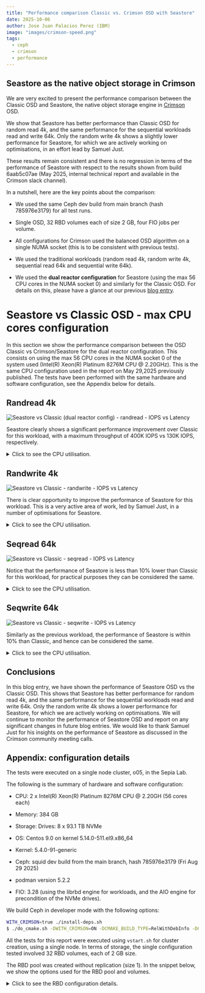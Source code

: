 ```yaml
---
title: "Performance comparison Classic vs. Crimson OSD with Seastore"
date: 2025-10-06
author: Jose Juan Palacios Perez (IBM)
image: "images/crimson-speed.png"
tags:
  - ceph
  - crimson
  - performance
---
```


## Seastore as the native object storage in Crimson

We are very excited to present the performance comparison between the Classic
OSD and Seastore, the native object storage engine in
[Crimson](https://ceph.io/en/news/crimson/) OSD.

We show that Seastore has better performance than Classic OSD for random read
4k, and the same performance for the sequential workloads read and write 64k.
Only the random write 4k shows a slightly lower performance for Seastore, for
which we are actively working on optimisations, in an effort lead by Samuel Just.

These results remain consistent and there is no regression in terms of the
performance of Seastore with respect to the results shown from build 6aab5c07ae (May
2025, internal technical report and available in the Crimson slack channel).

In a nutshell, here are the key points about the comparison:

  - We used the same Ceph dev build from main branch (hash 785976e3179)
    for all test runs.

  - Single OSD, 32 RBD volumes each of size 2 GB, four FIO jobs per
    volume.

  - All configurations for Crimson used the balanced OSD algorithm on a
    single NUMA socket (this is to be consistent with previous tests).

  - We used the traditional workloads (random read 4k, random write 4k,
    sequential read 64k and sequential write 64k).

  - We used the **dual reactor configuration** for Seastore (using the
    max 56 CPU cores in the NUMA socket 0) and similarly for the Classic
    OSD. For details on this, please have a glance at our previous 
   [blog entry](https://ceph.io/en/news/blog/2025/crimson-balance-cpu-part1/).

# Seastore vs Classic OSD - max CPU cores configuration 

In this section we show the performance comparison between the OSD
Classic vs Crimson/Seastore for the dual reactor configuration. This
consists on using the max 56 CPU cores in the NUMA socket 0 of the
system used (Intel(R) Xeon(R) Platinum 8276M CPU @ 2.20GHz). This is the
same CPU configuration used in the report on May 29,2025 previously
published. The tests have been performed with the same hardware and
software configuration, see the Appendix below for details.

## Randread 4k

![Seastore vs Classic (dual reactor config) - randread - IOPS vs
Latency](images/seastore_vs_classic_rc_randread_iops_vs_lat.png)

Seastore clearly shows a significant performance improvement over Classic for
this workload, with a maximum throughput of  400K IOPS vs 130K IOPS,
respectively.

<details>
<summary>Click to see the CPU utilisation.</summary>

| _Classic_ | _Seastore_ |
|:---------:|:---------:|
|![classic_randread_osd_cpu](images/OSD_classic_1osd_32fio_rc_1procs_randread_top_cpu.png)|![seastore_randread_osd_cpu](images/OSD_sea_1osd_56reactor_32fio_bal_osd_rc_1procs_randread_top_cpu.png)|

 - Note: we do not show the memory utilisation since its mostly remains
    constant, and does not add much to the analysis.

</details>

## Randwrite 4k

![Seastore vs Classic - randwrite - IOPS vs
Latency](images/seastore_vs_classic_rc_randwrite_iops_vs_lat.png)

There is clear opportunity to improve the performance of Seastore for this
workload. This is a very active area of work, led by Samuel Just, in a number
of optimisations for Seastore. 

<details>
<summary>Click to see the CPU utilisation.</summary>

| _Classic_ | _Seastore_ |
|:---------:|:---------:|
|![classic_randwrite_osd_cpu](images/OSD_classic_1osd_32fio_rc_1procs_randwrite_top_cpu.png)|![seastore_randwrite_osd_cpu](images/OSD_sea_1osd_56reactor_32fio_bal_osd_rc_1procs_randwrite_top_cpu.png)|

</details>

## Seqread 64k

![Seastore vs Classic - seqread - IOPS vs
Latency](images/seastore_vs_classic_rc_seqread_iops_vs_lat.png)

Notice that the performance of Seastore is less than 10% lower than Classic for
this workload, for practical purposes they can be considered the same.

<details>
<summary>Click to see the CPU utilisation.</summary>

| _Classic_ | _Seastore_ |
|:---------:|:---------:|
|![classic_seqread_osd_cpu](images/OSD_classic_1osd_32fio_rc_1procs_seqread_top_cpu.png)|![seastore_seqread_osd_cpu](images/OSD_sea_1osd_56reactor_32fio_bal_osd_rc_1procs_seqread_top_cpu.png)|

</details>


## Seqwrite 64k 

![Seastore vs Classic - seqwrite - IOPS vs
Latency](images/seastore_vs_classic_rc_seqwrite_iops_vs_lat.png)

Similarly as the previous workload, the performance of Seastore is within 10%
than Classic, and hence can be considered the same.

<details>
<summary>Click to see the CPU utilisation.</summary>

| _Classic_ | _Seastore_ |
|:---------:|:---------:|
|![classic_seqwrite_osd_cpu](images/OSD_classic_1osd_32fio_rc_1procs_seqwrite_top_cpu.png)|![seastore_seqwrite_osd_cpu](images/OSD_sea_1osd_56reactor_32fio_bal_osd_rc_1procs_seqwrite_top_cpu.png)|

</details>

## Conclusions

In this blog entry, we have shown the performance  of Seastore OSD vs the
Classic OSD. This shows that Seastore has better performance for
random read 4k, and the same performance for the sequential workloads read and
write 64k. Only the random write 4k shows a lower performance for
Seastore, for which we are actively working on optimisations. We will continue
to monitor the performance of Seastore OSD and report on any significant
changes in future blog entries. We would like to thank Samuel Just for his
insights on the performance of Seastore as discussed in the Crimson community
meeting calls.

## Appendix: configuration details

The tests were executed on a single node cluster, o05, in the Sepia Lab.

The following is the summary of hardware and software configuration:

- CPU: 2 x Intel(R) Xeon(R) Platinum 8276M CPU @ 2.20GH (56 cores each)

- Memory: 384 GB

- Storage: Drives: 8 x 93.1 TB NVMe

- OS: Centos 9.0 on kernel 5.14.0-511.el9.x86_64

- Kernel: 5.4.0-91-generic

- Ceph: squid dev build from the main branch, hash 785976e3179 (Fri Aug
  29 2025)

- podman version 5.2.2

- FIO: 3.28 (using the librbd engine for workloads, and the AIO engine
  for precondition of the NVMe drives).

We build Ceph in developer mode with the following options:

```bash
WITH_CRIMSON=true ./install-deps.sh
$ ./do_cmake.sh -DWITH_CRIMSON=ON -DCMAKE_BUILD_TYPE=RelWithDebInfo -DCMAKE_CXX_FLAGS="-fno-omit-frame-pointer" -DWITH_TESTS=OFF && ninja -C build -j 20 -l 20 -k 20 && ninja -C build install
```

All the tests for this report were executed using `vstart.sh` for
cluster creation, using a single node. In terms of storage, the single
configuration tested involved 32 RBD volumes, each of 2 GB size.

The RBD pool was created without replication (size 1). In the snippet below, we
show the options used for the RBD pool and volumes. 

<details>
<summary>Click to see the RBD configuration details.</summary>

```bash

    if pgrep crimson; then
    	bin/ceph daemon -c /ceph/build/ceph.conf osd.0 dump_metrics > /tmp/new_cluster_dump.json
    fi

    # basic setup
    bin/ceph osd pool create rbd 128
    bin/ceph osd pool application enable rbd rbd
    bin/ceph osd pool set rbd size 1 --yes-i-really-mean-it

    [ -z "$NUM_RBD_IMAGES" ] && NUM_RBD_IMAGES=1
    [ -z "$RBD_SIZE" ] && RBD_SIZE=2GB
    for (( i=0; i<$NUM_RBD_IMAGES; i++ )); do
      bin/rbd create --size ${RBD_SIZE} rbd/fio_test_${i}
      rbd du fio_test_${i}
      echo "Prefilling rbd/fio_test_${i}"
      bin/rbd bench -p rbd --image fio_test_${i} --io-size 64K --io-threads 1\
        --io-total ${RBD_SIZE} --io-pattern seq --io-type write  && rbd du fio_test_${i}
    done

    bin/ceph status
    bin/ceph osd dump | grep 'replicated size'

    # Show pool’s utilization statistics:
    rados df
    # Turn off auto scaler for existing and new pools - stops PGs being split/merged
    bin/ceph osd pool set noautoscale
    # Turn off balancer to avoid moving PGs
    bin/ceph balancer off
    # Turn off deep scrub
    bin/ceph osd set nodeep-scrub
    # Turn off scrub
    bin/ceph osd set noscrub
    # Turn off RBD coalescing
    bin/ceph config set client rbd_io_scheduler none 
```

</details>
